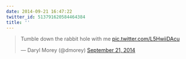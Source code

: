 ```yaml
---
date: 2014-09-21 16:47:22
twitter_id: 513791620584464384
title: ''
---
```


<blockquote class="twitter-tweet"><p lang="en" dir="ltr">Tumble down the rabbit hole with me <a href="http://t.co/L5HwiiDAcu">pic.twitter.com/L5HwiiDAcu</a></p>&mdash; Daryl Morey (@dmorey) <a href="https://twitter.com/dmorey/status/513736769410314240?ref_src=twsrc%5Etfw">September 21, 2014</a></blockquote>
<script async src="https://platform.twitter.com/widgets.js" charset="utf-8"></script>
